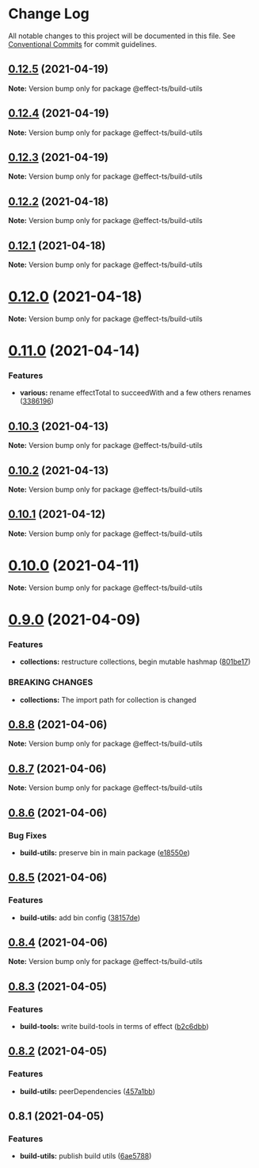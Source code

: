 # Change Log

All notable changes to this project will be documented in this file.
See [Conventional Commits](https://conventionalcommits.org) for commit guidelines.

## [0.12.5](https://github.com/Effect-TS/core/compare/@effect-ts/build-utils@0.12.4...@effect-ts/build-utils@0.12.5) (2021-04-19)

**Note:** Version bump only for package @effect-ts/build-utils





## [0.12.4](https://github.com/Effect-TS/core/compare/@effect-ts/build-utils@0.12.3...@effect-ts/build-utils@0.12.4) (2021-04-19)

**Note:** Version bump only for package @effect-ts/build-utils





## [0.12.3](https://github.com/Effect-TS/core/compare/@effect-ts/build-utils@0.12.2...@effect-ts/build-utils@0.12.3) (2021-04-19)

**Note:** Version bump only for package @effect-ts/build-utils





## [0.12.2](https://github.com/Effect-TS/core/compare/@effect-ts/build-utils@0.12.1...@effect-ts/build-utils@0.12.2) (2021-04-18)

**Note:** Version bump only for package @effect-ts/build-utils





## [0.12.1](https://github.com/Effect-TS/core/compare/@effect-ts/build-utils@0.12.0...@effect-ts/build-utils@0.12.1) (2021-04-18)

**Note:** Version bump only for package @effect-ts/build-utils





# [0.12.0](https://github.com/Effect-TS/core/compare/@effect-ts/build-utils@0.11.0...@effect-ts/build-utils@0.12.0) (2021-04-18)

**Note:** Version bump only for package @effect-ts/build-utils





# [0.11.0](https://github.com/Effect-TS/core/compare/@effect-ts/build-utils@0.10.3...@effect-ts/build-utils@0.11.0) (2021-04-14)


### Features

* **various:** rename effectTotal to succeedWith and a few others renames ([3386196](https://github.com/Effect-TS/core/commit/33861965ddd521d01e649a0f9b911e2cca895d76))





## [0.10.3](https://github.com/Effect-TS/core/compare/@effect-ts/build-utils@0.10.2...@effect-ts/build-utils@0.10.3) (2021-04-13)

**Note:** Version bump only for package @effect-ts/build-utils





## [0.10.2](https://github.com/Effect-TS/core/compare/@effect-ts/build-utils@0.10.1...@effect-ts/build-utils@0.10.2) (2021-04-13)

**Note:** Version bump only for package @effect-ts/build-utils





## [0.10.1](https://github.com/Effect-TS/core/compare/@effect-ts/build-utils@0.10.0...@effect-ts/build-utils@0.10.1) (2021-04-12)

**Note:** Version bump only for package @effect-ts/build-utils





# [0.10.0](https://github.com/Effect-TS/core/compare/@effect-ts/build-utils@0.9.0...@effect-ts/build-utils@0.10.0) (2021-04-11)

**Note:** Version bump only for package @effect-ts/build-utils





# [0.9.0](https://github.com/Effect-TS/core/compare/@effect-ts/build-utils@0.8.8...@effect-ts/build-utils@0.9.0) (2021-04-09)


### Features

* **collections:** restructure collections, begin mutable hashmap ([801be17](https://github.com/Effect-TS/core/commit/801be17cb90a7ca06a2e724c4406d7eed2440318))


### BREAKING CHANGES

* **collections:** The import path for collection is changed





## [0.8.8](https://github.com/Effect-TS/core/compare/@effect-ts/build-utils@0.8.7...@effect-ts/build-utils@0.8.8) (2021-04-06)

**Note:** Version bump only for package @effect-ts/build-utils





## [0.8.7](https://github.com/Effect-TS/core/compare/@effect-ts/build-utils@0.8.6...@effect-ts/build-utils@0.8.7) (2021-04-06)

**Note:** Version bump only for package @effect-ts/build-utils





## [0.8.6](https://github.com/Effect-TS/core/compare/@effect-ts/build-utils@0.8.5...@effect-ts/build-utils@0.8.6) (2021-04-06)


### Bug Fixes

* **build-utils:** preserve bin in main package ([e18550e](https://github.com/Effect-TS/core/commit/e18550e1a52f3c441fa7cb75c32419f1ec8c76cd))





## [0.8.5](https://github.com/Effect-TS/core/compare/@effect-ts/build-utils@0.8.4...@effect-ts/build-utils@0.8.5) (2021-04-06)


### Features

* **build-utils:** add bin config ([38157de](https://github.com/Effect-TS/core/commit/38157defd4c25d1c2441af932e6775407ff10cb7))





## [0.8.4](https://github.com/Effect-TS/core/compare/@effect-ts/build-utils@0.8.3...@effect-ts/build-utils@0.8.4) (2021-04-06)

**Note:** Version bump only for package @effect-ts/build-utils





## [0.8.3](https://github.com/Effect-TS/core/compare/@effect-ts/build-utils@0.8.2...@effect-ts/build-utils@0.8.3) (2021-04-05)


### Features

* **build-tools:** write build-tools in terms of effect ([b2c6dbb](https://github.com/Effect-TS/core/commit/b2c6dbb401dc647050bc8b736722e113783cae19))





## [0.8.2](https://github.com/Effect-TS/core/compare/@effect-ts/build-utils@0.8.1...@effect-ts/build-utils@0.8.2) (2021-04-05)


### Features

* **build-utils:** peerDependencies ([457a1bb](https://github.com/Effect-TS/core/commit/457a1bb5d0ee99d597d07ef3c18d55608fbb3e56))





## 0.8.1 (2021-04-05)


### Features

* **build-utils:** publish build utils ([6ae5788](https://github.com/Effect-TS/core/commit/6ae5788bfbef1ed8f1e59603798cced8b2aac55a))
